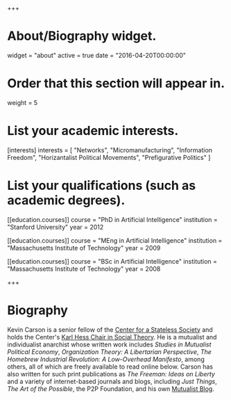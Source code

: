 +++
# About/Biography widget.
widget = "about"
active = true
date = "2016-04-20T00:00:00"

# Order that this section will appear in.
weight = 5

# List your academic interests.
[interests]
  interests = [
    "Networks",
    "Micromanufacturing",
    "Information Freedom",
    "Horizantalist Political Movements",
    "Prefigurative Politics"
  ]

# List your qualifications (such as academic degrees).
[[education.courses]]
  course = "PhD in Artificial Intelligence"
  institution = "Stanford University"
  year = 2012

[[education.courses]]
  course = "MEng in Artificial Intelligence"
  institution = "Massachusetts Institute of Technology"
  year = 2009

[[education.courses]]
  course = "BSc in Artificial Intelligence"
  institution = "Massachusetts Institute of Technology"
  year = 2008
 
+++

# Biography

Kevin Carson is a senior fellow of the [Center for a Stateless Society](http://c4ss.org) and holds the Center's [Karl Hess Chair in Social Theory](http://c4ss.org/content/10370). He is a mutualist and individualist anarchist whose written work includes *Studies in Mutualist Political Economy*, *Organization Theory: A Libertarian Perspective*, *The Homebrew Industrial Revolution: A Low-Overhead Manifesto*, among others, all of which are freely available to read online below. Carson has also written for such print publications as *The Freeman: Ideas on Liberty* and a variety of internet-based journals and blogs, including *Just Things*, *The Art of the Possible*, the P2P Foundation, and his own [Mutualist Blog](http://mutualist.blogspot.com/).
